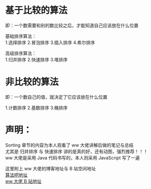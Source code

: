 # 基于比较的算法

即：一个数需要和别的数比较之后，才能知道自己应该放在什么位置<br>

基础排序算法：<br> 1.选择排序 2.冒泡排序 3.插入排序 4.希尔排序<br>

高级排序算法：<br> 1.归并排序 2.快速排序 3.堆排序<br>

# 非比较的算法

即：一个数自己的值，就决定了它应该放在什么位置<br>

1.计数排序 2.基数排序 3.桶排序<br>

# 声明：

Sorting 章节的内容为本人观看了 ww 大佬讲解后做的笔记与总结<br>
尤其是 归并排序 与 快速排序 讲的是真的好，还有动图，强烈推荐！！！<br>
ww 大佬是采用 Java 代码书写的，本人则采用 JavaScript 写了一遍<br>

这里附上 ww 大佬的博客地址与 B 站空间地址<br>
[算法吧地址](https://suanfa8.com/)<br>
[ww 大佬 B 站地址](https://space.bilibili.com/236935093/?spm_id_from=333.999.0.0)<br>

